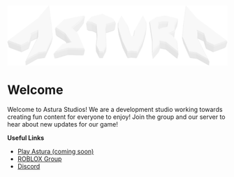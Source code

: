 <br />
<img src="Banner_Light.png" alt="Astura banner" align="center" /> 
<br />

<h1>Welcome</h1>
<p>Welcome to Astura Studios! We are a development studio working towards creating fun content for everyone to enjoy! Join the group and our server to hear about new updates for our game!</p>

**Useful Links**
 - [Play Astura (coming soon)](https://www.roblox.com/groups/6465313/Astura-Studios#!/about)
 - [ROBLOX Group](https://www.roblox.com/groups/6465313/Astura-Studios#!/about)
 - [Discord](https://discord.com/invite/XESP7Ty8t2)

